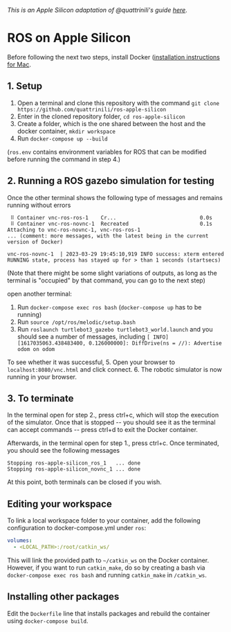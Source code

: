 _This is an Apple Silicon adaptation of @quattrinili's guide [here](https://github.com/quattrinili/vnc-ros)_.

# ROS on Apple Silicon

Before following the next two steps, install Docker ([installation instructions for Mac](https://docs.docker.com/docker-for-mac/install/).

## 1. Setup
1. Open a terminal and clone this repository with the command `git clone https://github.com/quattrinili/ros-apple-silicon`
2. Enter in the cloned repository folder, `cd ros-apple-silicon`
3. Create a folder, which is the one shared between the host and the docker container, `mkdir workspace`
4. Run `docker-compose up --build`

(`ros.env` contains environment variables for ROS that can be modified before running the command in step 4.)

## 2. Running a ROS gazebo simulation for testing
Once the other terminal shows the following type of messages and remains running without errors

     ⠿ Container vnc-ros-ros-1    Cr...                           0.0s
     ⠿ Container vnc-ros-novnc-1  Recreated                       0.1s
    Attaching to vnc-ros-novnc-1, vnc-ros-ros-1
    ... (comment: more messages, with the latest being in the current version of Docker)

    vnc-ros-novnc-1  | 2023-03-29 19:45:10,919 INFO success: xterm entered RUNNING state, process has stayed up for > than 1 seconds (startsecs)

(Note that there might be some slight variations of outputs, as long as the terminal is "occupied" by that command, you can go to the next step)


open another terminal:
1. Run `docker-compose exec ros bash` (`docker-compose up` has to be running)
2. Run `source /opt/ros/melodic/setup.bash`
3. Run `roslaunch turtlebot3_gazebo turtlebot3_world.launch` and you should see a number of messages, including `[ INFO] [1617035063.438483400, 0.126000000]: DiffDrive(ns = //): Advertise odom on odom `

To see whether it was successful, 
5. Open your browser to `localhost:8080/vnc.html` and click connect.
6. The robotic simulator is now running in your browser.

## 3. To terminate

In the terminal open for step 2., press ctrl+c, which will stop the execution of the simulator. Once that is stopped -- you should see it as the terminal can accept commands -- press ctrl+d to exit the Docker container.

Afterwards, in the terminal open for step 1., press ctrl+c. Once terminated, you should see the following messages

    Stopping ros-apple-silicon_ros_1   ... done
    Stopping ros-apple-silicon_novnc_1 ... done

At this point, both terminals can be closed if you wish.

## Editing your workspace
To link a local workspace folder to your container, add the following configuration to docker-compose.yml under `ros`:

```yml
volumes: 
  - <LOCAL_PATH>:/root/catkin_ws/
```

This will link the provided path to `~/catkin_ws` on the Docker container. However, if you want to run `catkin_make`, do so by creating a bash via `docker-compose exec ros bash` and running `catkin_make` in `/catkin_ws`.

## Installing other packages
Edit the `Dockerfile` line that installs packages and rebuild the container using `docker-compose build`.
